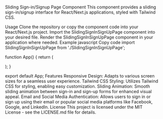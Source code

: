 Sliding Sign-in/Signup Page Component
This component provides a sliding sign-in/signup interface for React/Next.js applications, styled with Tailwind CSS.

Usage
Clone the repository or copy the component code into your React/Next.js project.
Import the SlidingSignInSignUpPage component into your desired file.
Render the SlidingSignInSignUpPage component in your application where needed.
Example
javascript
Copy code
import SlidingSignInSignUpPage from './SlidingSignInSignUpPage';

function App() {
  return (
    <div className="App">
      <SlidingSignInSignUpPage />
    </div>
  );
}

export default App;
Features
Responsive Design: Adapts to various screen sizes for a seamless user experience.
Tailwind CSS Styling: Utilizes Tailwind CSS for styling, enabling easy customization.
Sliding Animation: Smooth sliding animation between sign-in and sign-up forms for enhanced visual appeal.
Email and Social Media Authentication: Allows users to sign in or sign up using their email or popular social media platforms like Facebook, Google, and LinkedIn.
License
This project is licensed under the MIT License - see the LICENSE.md file for details.





